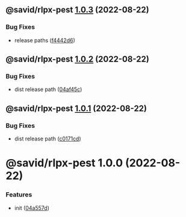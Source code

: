 ## @savid/rlpx-pest [1.0.3](https://github.com/savid/packages/compare/@savid/rlpx-pest@1.0.2...@savid/rlpx-pest@1.0.3) (2022-08-22)


### Bug Fixes

* release paths ([f4442d6](https://github.com/savid/packages/commit/f4442d6d55b272ab0c157357d821296dd57baf8b))

## @savid/rlpx-pest [1.0.2](https://github.com/savid/packages/compare/@savid/rlpx-pest@1.0.1...@savid/rlpx-pest@1.0.2) (2022-08-22)


### Bug Fixes

* dist release path ([04af45c](https://github.com/savid/packages/commit/04af45cd96c77cf9f97bc1671949838f2c95eb7a))

## @savid/rlpx-pest [1.0.1](https://github.com/savid/packages/compare/@savid/rlpx-pest@1.0.0...@savid/rlpx-pest@1.0.1) (2022-08-22)


### Bug Fixes

* dist release path ([c0171cd](https://github.com/savid/packages/commit/c0171cdf2d5392abb7861f65336c326e0d8bb981))

# @savid/rlpx-pest 1.0.0 (2022-08-22)


### Features

* init ([04a557d](https://github.com/savid/packages/commit/04a557d11c29484a98767bc677348f72f38986e6))

